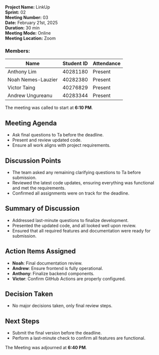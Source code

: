 **Project Name:** LinkUp  
**Sprint:** 02  
**Meeting Number:** 03  
**Date:** February 21st, 2025  
**Duration:** 30 min  
**Meeting Mode:** Online  
**Meeting Location:** Zoom  

### **Members:**

| Name                | Student ID  | Attendance |
|---------------------|------------|------------|
| Anthony Lim        | 40281180    | Present    |
| Noah Nemes-Lauzier | 40282380    | Present    |
| Victor Taing       | 40276829    | Present    |
| Andrew Ungureanu   | 40283344    | Present    |

The meeting was called to start at **6:10 PM**.

## **Meeting Agenda**
- Ask final questions to Ta before the deadline.
- Present and review updated code.
- Ensure all work aligns with project requirements.

## **Discussion Points**
- The team asked any remaining clarifying questions to Ta before submission.
- Reviewed the latest code updates, ensuring everything was functional and met the requirements.
- Confirmed all assignments were on track for the deadline.

## **Summary of Discussion**
- Addressed last-minute questions to finalize development.
- Presented the updated code, and all looked well upon review.
- Ensured that all required features and documentation were ready for submission.

## **Action Items Assigned**
- **Noah**: Final documentation review.
- **Andrew**: Ensure frontend is fully operational.
- **Anthony**: Finalize backend components.
- **Victor**: Confirm GitHub Actions are properly configured.

## **Decision Taken**
- No major decisions taken, only final review steps.

## **Next Steps**
- Submit the final version before the deadline.
- Perform a last-minute check to confirm all features are functional.

The Meeting was adjourned at **6:40 PM**.